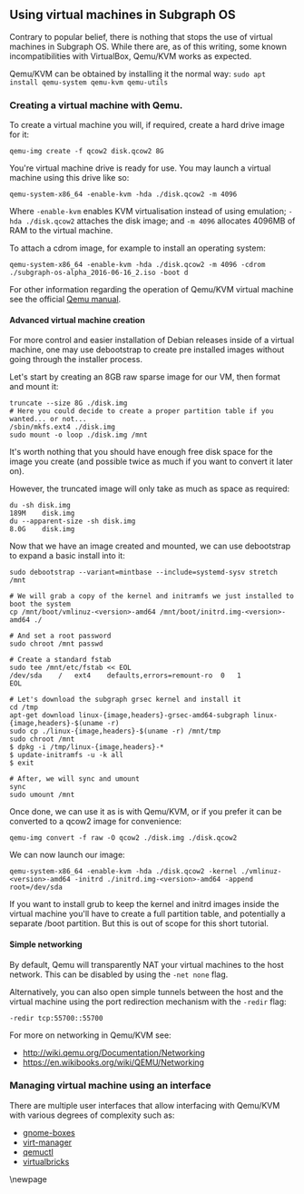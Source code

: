 ## Using virtual machines in Subgraph OS

Contrary to popular belief, there is nothing that stops the use of virtual machines in Subgraph OS.
While there are, as of this writing, some known incompatibilities with VirtualBox, Qemu/KVM works as expected.

Qemu/KVM can be obtained by installing it the normal way: `sudo apt install qemu-system qemu-kvm qemu-utils`

### Creating a virtual machine with Qemu.

To create a virtual machine you will, if required, create a hard drive image for it:

```
qemu-img create -f qcow2 disk.qcow2 8G
```

You're virtual machine drive is ready for use. You may launch a virtual machine using this drive like so:

```
qemu-system-x86_64 -enable-kvm -hda ./disk.qcow2 -m 4096
```

Where `-enable-kvm` enables KVM virtualisation instead of using emulation; `-hda ./disk.qcow2` attaches the disk image; and `-m 4096` allocates 4096MB of RAM to the virtual machine.

To attach a cdrom image, for example to install an operating system:

```
qemu-system-x86_64 -enable-kvm -hda ./disk.qcow2 -m 4096 -cdrom ./subgraph-os-alpha_2016-06-16_2.iso -boot d
```

For other information regarding the operation of Qemu/KVM virtual machine see the official [Qemu manual](http://wiki.qemu.org/Manual).

#### Advanced virtual machine creation

For more control and easier installation of Debian releases inside of a virtual machine, one may use debootstrap to create pre installed images without going through the installer process.

Let's start by creating an 8GB raw sparse image for our VM, then format and mount it:

```
truncate --size 8G ./disk.img
# Here you could decide to create a proper partition table if you wanted... or not...
/sbin/mkfs.ext4 ./disk.img
sudo mount -o loop ./disk.img /mnt
```

It's worth nothing that you should have enough free disk space for the image you create (and possible twice as much if you want to convert it later on).

However, the truncated image will only take as much as space as required:

```
du -sh disk.img
189M	disk.img
du --apparent-size -sh disk.img
8.0G	disk.img
```

Now that we have an image created and mounted, we can use debootstrap to expand a basic install into it:

```
sudo debootstrap --variant=mintbase --include=systemd-sysv stretch /mnt

# We will grab a copy of the kernel and initramfs we just installed to boot the system
cp /mnt/boot/vmlinuz-<version>-amd64 /mnt/boot/initrd.img-<version>-amd64 ./

# And set a root password
sudo chroot /mnt passwd

# Create a standard fstab
sudo tee /mnt/etc/fstab << EOL
/dev/sda	/	ext4	defaults,errors=remount-ro	0	1
EOL

# Let's download the subgraph grsec kernel and install it
cd /tmp
apt-get download linux-{image,headers}-grsec-amd64-subgraph linux-{image,headers}-$(uname -r)
sudo cp ./linux-{image,headers}-$(uname -r) /mnt/tmp
sudo chroot /mnt
$ dpkg -i /tmp/linux-{image,headers}-*
$ update-initramfs -u -k all
$ exit

# After, we will sync and umount
sync
sudo umount /mnt
```

Once done, we can use it as is with Qemu/KVM, or if you prefer it can be converted to a qcow2 image for convenience:

```
qemu-img convert -f raw -O qcow2 ./disk.img ./disk.qcow2
```

We can now launch our image:

```
qemu-system-x86_64 -enable-kvm -hda ./disk.qcow2 -kernel ./vmlinuz-<version>-amd64 -initrd ./initrd.img-<version>-amd64 -append root=/dev/sda
```

If you want to install grub to keep the kernel and initrd images inside the virtual machine you'll have to create a full partition table, and potentially a separate /boot partition. But this is out of scope for this short tutorial.

#### Simple networking

By default, Qemu will transparently NAT your virtual machines to the host network. This can be disabled by using the `-net none` flag.

Alternatively, you can also open simple tunnels between the host and the virtual machine using the port redirection mechanism with the `-redir` flag:

```
-redir tcp:55700::55700
```

For more on networking in Qemu/KVM see:

* http://wiki.qemu.org/Documentation/Networking
* https://en.wikibooks.org/wiki/QEMU/Networking


### Managing virtual machine using an interface

There are multiple user interfaces that allow interfacing with Qemu/KVM with various degrees of complexity such as:

* [gnome-boxes](https://wiki.gnome.org/Apps/Boxes)
* [virt-manager](http://virt-manager.et.redhat.com/)
* [qemuctl](http://qemuctl.sourceforge.net/)
* [virtualbricks](https://launchpad.net/virtualbrick)

\newpage

